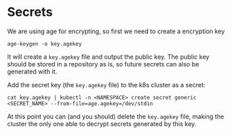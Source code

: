 # Secrets

We are using age for encrypting, so first we need to create a encryption key

    age-keygen -o key.agekey

It will create a `key.agekey` file and output the public key. The public key should be stored in a repository as is, 
so future secrets can also be generated with it.

Add the secret key (the `key.agekey` file) to the k8s cluster as a secret:

    cat key.agekey | kubectl -n <NAMESPACE> create secret generic <SECRET_NAME> --from-file=age.agekey=/dev/stdin

At this point you can (and you should) delete the `key.agekey` file, making the cluster the only one able to decrypt
secrets generated by this key.

